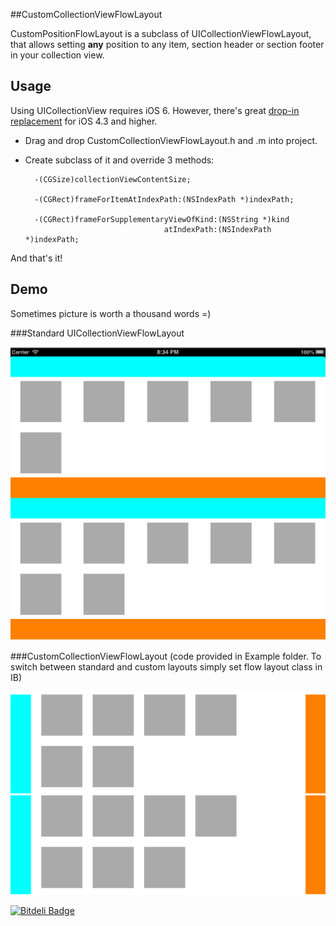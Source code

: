 ##CustomCollectionViewFlowLayout

CustomPositionFlowLayout is a subclass of UICollectionViewFlowLayout, that allows setting **any** position to any item, section header or section footer in your collection view.

## Usage

Using UICollectionView requires iOS 6. However, there's great [drop-in replacement](https://github.com/steipete/PSTCollectionView) for iOS 4.3 and higher.

* Drag and drop CustomCollectionViewFlowLayout.h and .m into project.
* Create subclass of it and override 3 methods:

    	-(CGSize)collectionViewContentSize;
    	
		-(CGRect)frameForItemAtIndexPath:(NSIndexPath *)indexPath;
		
		-(CGRect)frameForSupplementaryViewOfKind:(NSString *)kind
                            		 atIndexPath:(NSIndexPath *)indexPath;
            
And that's it!

## Demo

Sometimes picture is worth a thousand words =)

###Standard UICollectionViewFlowLayout

![image](FlowLayout.png)

###CustomCollectionViewFlowLayout 
(code provided in Example folder. To switch between standard and custom layouts simply set flow layout class in IB)


![image](ShinyLayout.png)

[![Bitdeli Badge](https://d2weczhvl823v0.cloudfront.net/DenHeadless/customcollectionviewflowlayout/trend.png)](https://bitdeli.com/free "Bitdeli Badge")

